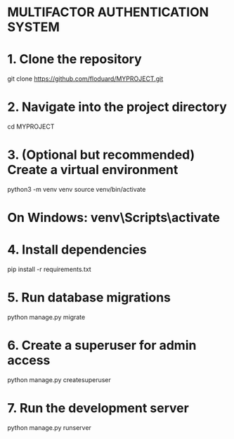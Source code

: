# MULTIFACTOR AUTHENTICATION SYSTEM

# 1. Clone the repository
git clone https://github.com/floduard/MYPROJECT.git

# 2. Navigate into the project directory
cd MYPROJECT

# 3. (Optional but recommended) Create a virtual environment
python3 -m venv venv
source venv/bin/activate  
# On Windows: venv\Scripts\activate

# 4. Install dependencies
pip install -r requirements.txt

# 5. Run database migrations
python manage.py migrate

# 6. Create a superuser for admin access
python manage.py createsuperuser

# 7. Run the development server
python manage.py runserver

